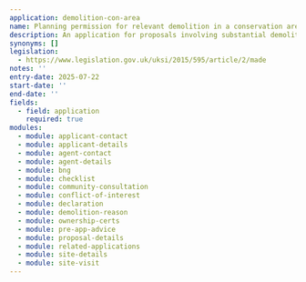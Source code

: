 ```yaml
---
application: demolition-con-area
name: Planning permission for relevant demolition in a conservation area
description: An application for proposals involving substantial demolition of any unlisted building or structure in a conservation area
synonyms: []
legislation:
  - https://www.legislation.gov.uk/uksi/2015/595/article/2/made
notes: ''
entry-date: 2025-07-22
start-date: ''
end-date: ''
fields:
  - field: application
    required: true
modules:
  - module: applicant-contact
  - module: applicant-details
  - module: agent-contact
  - module: agent-details
  - module: bng
  - module: checklist
  - module: community-consultation
  - module: conflict-of-interest
  - module: declaration
  - module: demolition-reason
  - module: ownership-certs
  - module: pre-app-advice
  - module: proposal-details
  - module: related-applications
  - module: site-details
  - module: site-visit
---
```

